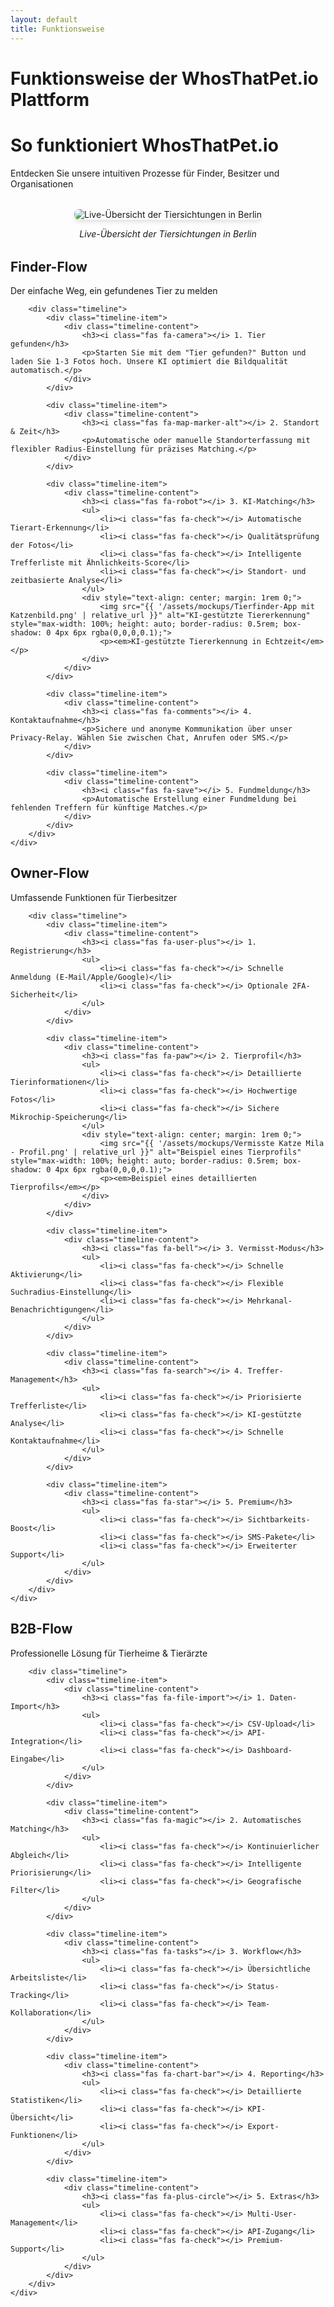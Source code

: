 ```yaml
---
layout: default
title: Funktionsweise
---
```


# Funktionsweise der WhosThatPet.io Plattform

<div class="hero">
    <h1>So funktioniert WhosThatPet.io</h1>
    <p>Entdecken Sie unsere intuitiven Prozesse für Finder, Besitzer und Organisationen</p>
</div>

<div style="text-align: center; margin: 2rem 0;">
    <img src="{{ '/assets/mockups/Sichtungen von Haustieren in Berlin.png' | relative_url }}" alt="Live-Übersicht der Tiersichtungen in Berlin" style="max-width: 100%; height: auto; border-radius: 0.5rem; box-shadow: 0 4px 6px rgba(0,0,0,0.1);">
    <p><em>Live-Übersicht der Tiersichtungen in Berlin</em></p>
</div>

<div class="feature-grid">
    <div class="feature-card">
        <i class="fas fa-search"></i>
        <h2>Finder-Flow</h2>
        <p>Der einfache Weg, ein gefundenes Tier zu melden</p>
        
        <div class="timeline">
            <div class="timeline-item">
                <div class="timeline-content">
                    <h3><i class="fas fa-camera"></i> 1. Tier gefunden</h3>
                    <p>Starten Sie mit dem "Tier gefunden?" Button und laden Sie 1-3 Fotos hoch. Unsere KI optimiert die Bildqualität automatisch.</p>
                </div>
            </div>
            
            <div class="timeline-item">
                <div class="timeline-content">
                    <h3><i class="fas fa-map-marker-alt"></i> 2. Standort & Zeit</h3>
                    <p>Automatische oder manuelle Standorterfassung mit flexibler Radius-Einstellung für präzises Matching.</p>
                </div>
            </div>
            
            <div class="timeline-item">
                <div class="timeline-content">
                    <h3><i class="fas fa-robot"></i> 3. KI-Matching</h3>
                    <ul>
                        <li><i class="fas fa-check"></i> Automatische Tierart-Erkennung</li>
                        <li><i class="fas fa-check"></i> Qualitätsprüfung der Fotos</li>
                        <li><i class="fas fa-check"></i> Intelligente Trefferliste mit Ähnlichkeits-Score</li>
                        <li><i class="fas fa-check"></i> Standort- und zeitbasierte Analyse</li>
                    </ul>
                    <div style="text-align: center; margin: 1rem 0;">
                        <img src="{{ '/assets/mockups/Tierfinder-App mit Katzenbild.png' | relative_url }}" alt="KI-gestützte Tiererkennung" style="max-width: 100%; height: auto; border-radius: 0.5rem; box-shadow: 0 4px 6px rgba(0,0,0,0.1);">
                        <p><em>KI-gestützte Tiererkennung in Echtzeit</em></p>
                    </div>
                </div>
            </div>
            
            <div class="timeline-item">
                <div class="timeline-content">
                    <h3><i class="fas fa-comments"></i> 4. Kontaktaufnahme</h3>
                    <p>Sichere und anonyme Kommunikation über unser Privacy-Relay. Wählen Sie zwischen Chat, Anrufen oder SMS.</p>
                </div>
            </div>
            
            <div class="timeline-item">
                <div class="timeline-content">
                    <h3><i class="fas fa-save"></i> 5. Fundmeldung</h3>
                    <p>Automatische Erstellung einer Fundmeldung bei fehlenden Treffern für künftige Matches.</p>
                </div>
            </div>
        </div>
    </div>
</div>

<div class="feature-grid">
    <div class="feature-card">
        <i class="fas fa-user"></i>
        <h2>Owner-Flow</h2>
        <p>Umfassende Funktionen für Tierbesitzer</p>
        
        <div class="timeline">
            <div class="timeline-item">
                <div class="timeline-content">
                    <h3><i class="fas fa-user-plus"></i> 1. Registrierung</h3>
                    <ul>
                        <li><i class="fas fa-check"></i> Schnelle Anmeldung (E-Mail/Apple/Google)</li>
                        <li><i class="fas fa-check"></i> Optionale 2FA-Sicherheit</li>
                    </ul>
                </div>
            </div>
            
            <div class="timeline-item">
                <div class="timeline-content">
                    <h3><i class="fas fa-paw"></i> 2. Tierprofil</h3>
                    <ul>
                        <li><i class="fas fa-check"></i> Detaillierte Tierinformationen</li>
                        <li><i class="fas fa-check"></i> Hochwertige Fotos</li>
                        <li><i class="fas fa-check"></i> Sichere Mikrochip-Speicherung</li>
                    </ul>
                    <div style="text-align: center; margin: 1rem 0;">
                        <img src="{{ '/assets/mockups/Vermisste Katze Mila - Profil.png' | relative_url }}" alt="Beispiel eines Tierprofils" style="max-width: 100%; height: auto; border-radius: 0.5rem; box-shadow: 0 4px 6px rgba(0,0,0,0.1);">
                        <p><em>Beispiel eines detaillierten Tierprofils</em></p>
                    </div>
                </div>
            </div>
            
            <div class="timeline-item">
                <div class="timeline-content">
                    <h3><i class="fas fa-bell"></i> 3. Vermisst-Modus</h3>
                    <ul>
                        <li><i class="fas fa-check"></i> Schnelle Aktivierung</li>
                        <li><i class="fas fa-check"></i> Flexible Suchradius-Einstellung</li>
                        <li><i class="fas fa-check"></i> Mehrkanal-Benachrichtigungen</li>
                    </ul>
                </div>
            </div>
            
            <div class="timeline-item">
                <div class="timeline-content">
                    <h3><i class="fas fa-search"></i> 4. Treffer-Management</h3>
                    <ul>
                        <li><i class="fas fa-check"></i> Priorisierte Trefferliste</li>
                        <li><i class="fas fa-check"></i> KI-gestützte Analyse</li>
                        <li><i class="fas fa-check"></i> Schnelle Kontaktaufnahme</li>
                    </ul>
                </div>
            </div>
            
            <div class="timeline-item">
                <div class="timeline-content">
                    <h3><i class="fas fa-star"></i> 5. Premium</h3>
                    <ul>
                        <li><i class="fas fa-check"></i> Sichtbarkeits-Boost</li>
                        <li><i class="fas fa-check"></i> SMS-Pakete</li>
                        <li><i class="fas fa-check"></i> Erweiterter Support</li>
                    </ul>
                </div>
            </div>
        </div>
    </div>
</div>

<div class="feature-grid">
    <div class="feature-card">
        <i class="fas fa-building"></i>
        <h2>B2B-Flow</h2>
        <p>Professionelle Lösung für Tierheime & Tierärzte</p>
        
        <div class="timeline">
            <div class="timeline-item">
                <div class="timeline-content">
                    <h3><i class="fas fa-file-import"></i> 1. Daten-Import</h3>
                    <ul>
                        <li><i class="fas fa-check"></i> CSV-Upload</li>
                        <li><i class="fas fa-check"></i> API-Integration</li>
                        <li><i class="fas fa-check"></i> Dashboard-Eingabe</li>
                    </ul>
                </div>
            </div>
            
            <div class="timeline-item">
                <div class="timeline-content">
                    <h3><i class="fas fa-magic"></i> 2. Automatisches Matching</h3>
                    <ul>
                        <li><i class="fas fa-check"></i> Kontinuierlicher Abgleich</li>
                        <li><i class="fas fa-check"></i> Intelligente Priorisierung</li>
                        <li><i class="fas fa-check"></i> Geografische Filter</li>
                    </ul>
                </div>
            </div>
            
            <div class="timeline-item">
                <div class="timeline-content">
                    <h3><i class="fas fa-tasks"></i> 3. Workflow</h3>
                    <ul>
                        <li><i class="fas fa-check"></i> Übersichtliche Arbeitsliste</li>
                        <li><i class="fas fa-check"></i> Status-Tracking</li>
                        <li><i class="fas fa-check"></i> Team-Kollaboration</li>
                    </ul>
                </div>
            </div>
            
            <div class="timeline-item">
                <div class="timeline-content">
                    <h3><i class="fas fa-chart-bar"></i> 4. Reporting</h3>
                    <ul>
                        <li><i class="fas fa-check"></i> Detaillierte Statistiken</li>
                        <li><i class="fas fa-check"></i> KPI-Übersicht</li>
                        <li><i class="fas fa-check"></i> Export-Funktionen</li>
                    </ul>
                </div>
            </div>
            
            <div class="timeline-item">
                <div class="timeline-content">
                    <h3><i class="fas fa-plus-circle"></i> 5. Extras</h3>
                    <ul>
                        <li><i class="fas fa-check"></i> Multi-User-Management</li>
                        <li><i class="fas fa-check"></i> API-Zugang</li>
                        <li><i class="fas fa-check"></i> Premium-Support</li>
                    </ul>
                </div>
            </div>
        </div>
    </div>
</div>
